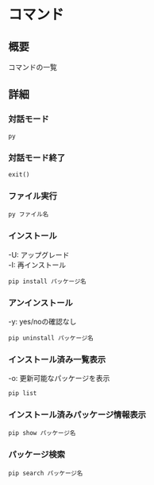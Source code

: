 # コマンド
## 概要
コマンドの一覧
## 詳細
### 対話モード
```
py
```
### 対話モード終了
```
exit()
```
### ファイル実行
```
py ファイル名
```
### インストール
-U: アップグレード  
-I: 再インストール  
```
pip install パッケージ名
```
### アンインストール
-y: yes/noの確認なし
```
pip uninstall パッケージ名
```
### インストール済み一覧表示
-o: 更新可能なパッケージを表示
```
pip list
```
### インストール済みパッケージ情報表示
```
pip show パッケージ名
```
### パッケージ検索
```
pip search パッケージ名
```